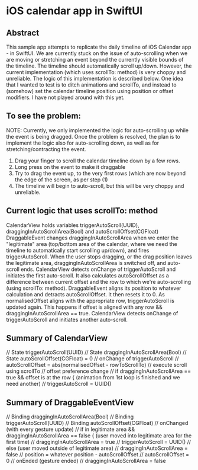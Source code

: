 # iOS calendar app in SwiftUI

## Abstract
This sample app attempts to replicate the daily timeline of iOS Calendar app - in SwiftUI.
We are currently stuck on the issue of auto-scrolling when we are moving or stretching an event beyond the currently visible bounds of the timeline. The timeline should automatically scroll up/down. However, the current implementation (which uses scrollTo: method) is very choppy and unreliable. The logic of this implementation is described below.
One idea that I wanted to test is to ditch animations and scrollTo, and instead to (somehow) set the calendar timeline position using position or offset modifiers. I have not played around with this yet.

## To see the problem:
NOTE: Currently, we only implemented the logic for auto-scrolling up while the event is being dragged. Once the problem is resolved, the plan is to implement the logic also for auto-scrolling down, as well as for stretching/contracting the event.
 1) Drag your finger to scroll the calendar timeline down by a few rows.
 2) Long press on the event to make it draggable
 3) Try to drag the event up, to the very first rows (which are now beyond the edge of the screen, as per step (1)
 4) The timeline will begin to auto-scroll, but this will be very choppy and unreliable.

## Current logic that uses scrollTo: method
 CalendarView holds variables triggerAutoScroll(UUID), draggingInAutoScrollArea(Bool) and autoScrollOffset(CGFloat)
 DraggableEvent changes draggingInAutoScrollArea when we enter the "legitimate" area (top/bottom area of the calendar, where we need the timeline to automatically start scrolling up/down), and fires triggerAutoScroll. When the user stops dragging, or the drag position leaves the legitimate area, draggingInAutoScrollArea is switched off, and auto-scroll ends.
 CalendarView detects onChange of triggerAutoScroll and initiates the first auto-scroll. It also calculates autoScrollOffset as a difference between current offset and the row to which we're auto-scrolling (using scrollTo: method).
 DraggableEvent aligns its position to whatever calculation and detracts autoScrollOffset. It then resets it to 0.
 As normalisedOffset aligns with the appropriate row, triggerAutoScroll is updated again. This happens if offset is aligned with any row && draggingInAutoScrollArea == true.
 CalendarView detects onChange of triggerAutoScroll and initiates another auto-scroll.
 
## Summary of CalendarView
// State triggerAutoScroll(UUID)
// State draggingInAutoScrollArea(Bool)
// State autoScrollOffset(CGFloat) = 0
// onChange of triggerAutoScroll
//   autoScrollOffset = abs(normalisedOffset - rowToScrollTo)
//   execute scroll using scrollTo
// offset preference change
//   if draggingInAutoScrollArea == true && offset is at the row { (animation from 1st loop is finished and we need another)
//     triggerAutoScroll = UUID()

## Summary of DraggableEventView
// Binding draggingInAutoScrollArea(Bool)
// Binding triggerAutoScroll(UUID)
// Binding autoScrollOffset(CGFloat)
// onChanged (with every gesture update)
//   if in legitimate area && draggingInAutoScrollArea == false { (user moved into legitimate area for the first time)
//     draggingInAutoScrollArea = true
//     triggerAutoScroll = UUID()
//   else (user moved outside of legitimate area)
//     draggingInAutoScrollArea = false
//   position = whatever position - autoScrollOffset
//   autoScrollOffset = 0
// onEnded (gesture ended)
//   draggingInAutoScrollArea = false
